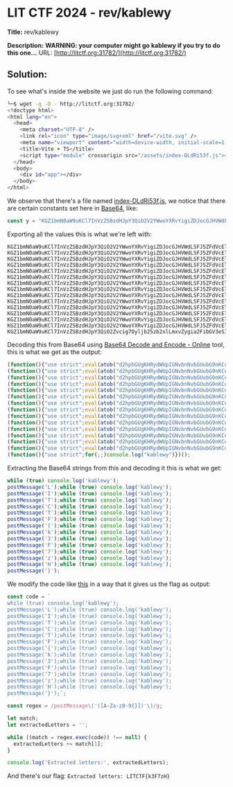 # LIT CTF 2024 - rev/kablewy
**Title:** rev/kablewy

**Description:** **WARNING: your computer might go kablewy if you try to do this one...** URL: [http://litctf.org:31782/](http://litctf.org:31782/)
## Solution:
To see what's inside the website we just do run the following command:
```bash
└─$ wget -q -O - http://litctf.org:31782/
<!doctype html>
<html lang="en">
  <head>
    <meta charset="UTF-8" />
    <link rel="icon" type="image/svg+xml" href="/vite.svg" />
    <meta name="viewport" content="width=device-width, initial-scale=1.0" />
    <title>Vite + TS</title>
    <script type="module" crossorigin src="/assets/index-DLdRi53f.js"></script>
  </head>
  <body>
    <div id="app"></div>
  </body>
</html>
```

We observe that there's a file named [index-DLdRi53f.js](https://github.com/xtasy94/CTFW/blob/main/LIT%20CTF/kablewy/Files/index-DLdRi53f.js), we notice that there are certain constants set here in [Base64](https://en.wikipedia.org/wiki/Base64), like:
```javascript
const y = "KGZ1bmN0aW9uKCl7InVzZSBzdHJpY3QiO2V2YWwoYXRvYigiZDJocGJHVWdLSFJ5ZFdVcElHTnZibk52YkdVdWJHOW5LQ2RyWVdKc1pYZDVKeWs3Q25CdmMzUk5aWE56WVdkbEtDZE1KeWs3IikpfSkoKTsK"
```

Exporting all the values this is what we're left with:
```
KGZ1bmN0aW9uKCl7InVzZSBzdHJpY3QiO2V2YWwoYXRvYigiZDJocGJHVWdLSFJ5ZFdVcElHTnZibk52YkdVdWJHOW5LQ2RyWVdKc1pYZDVKeWs3Q25CdmMzUk5aWE56WVdkbEtDZE1KeWs3IikpfSkoKTsK
KGZ1bmN0aW9uKCl7InVzZSBzdHJpY3QiO2V2YWwoYXRvYigiZDJocGJHVWdLSFJ5ZFdVcElHTnZibk52YkdVdWJHOW5LQ2RyWVdKc1pYZDVKeWs3Q25CdmMzUk5aWE56WVdkbEtDZEpKeWs3IikpfSkoKTsK
KGZ1bmN0aW9uKCl7InVzZSBzdHJpY3QiO2V2YWwoYXRvYigiZDJocGJHVWdLSFJ5ZFdVcElHTnZibk52YkdVdWJHOW5LQ2RyWVdKc1pYZDVKeWs3Q25CdmMzUk5aWE56WVdkbEtDZFVKeWs3IikpfSkoKTsK
KGZ1bmN0aW9uKCl7InVzZSBzdHJpY3QiO2V2YWwoYXRvYigiZDJocGJHVWdLSFJ5ZFdVcElHTnZibk52YkdVdWJHOW5LQ2RyWVdKc1pYZDVKeWs3Q25CdmMzUk5aWE56WVdkbEtDZERKeWs3IikpfSkoKTsK
KGZ1bmN0aW9uKCl7InVzZSBzdHJpY3QiO2V2YWwoYXRvYigiZDJocGJHVWdLSFJ5ZFdVcElHTnZibk52YkdVdWJHOW5LQ2RyWVdKc1pYZDVKeWs3Q25CdmMzUk5aWE56WVdkbEtDZFVKeWs3IikpfSkoKTsK
KGZ1bmN0aW9uKCl7InVzZSBzdHJpY3QiO2V2YWwoYXRvYigiZDJocGJHVWdLSFJ5ZFdVcElHTnZibk52YkdVdWJHOW5LQ2RyWVdKc1pYZDVKeWs3Q25CdmMzUk5aWE56WVdkbEtDZEdKeWs3IikpfSkoKTsK
KGZ1bmN0aW9uKCl7InVzZSBzdHJpY3QiO2V2YWwoYXRvYigiZDJocGJHVWdLSFJ5ZFdVcElHTnZibk52YkdVdWJHOW5LQ2RyWVdKc1pYZDVKeWs3Q25CdmMzUk5aWE56WVdkbEtDZDdKeWs3IikpfSkoKTsK
KGZ1bmN0aW9uKCl7InVzZSBzdHJpY3QiO2V2YWwoYXRvYigiZDJocGJHVWdLSFJ5ZFdVcElHTnZibk52YkdVdWJHOW5LQ2RyWVdKc1pYZDVKeWs3Q25CdmMzUk5aWE56WVdkbEtDZHJKeWs3IikpfSkoKTsK
KGZ1bmN0aW9uKCl7InVzZSBzdHJpY3QiO2V2YWwoYXRvYigiZDJocGJHVWdLSFJ5ZFdVcElHTnZibk52YkdVdWJHOW5LQ2RyWVdKc1pYZDVKeWs3Q25CdmMzUk5aWE56WVdkbEtDY3pKeWs3IikpfSkoKTsK
KGZ1bmN0aW9uKCl7InVzZSBzdHJpY3QiO2V2YWwoYXRvYigiZDJocGJHVWdLSFJ5ZFdVcElHTnZibk52YkdVdWJHOW5LQ2RyWVdKc1pYZDVKeWs3Q25CdmMzUk5aWE56WVdkbEtDZEdKeWs3IikpfSkoKTsK
KGZ1bmN0aW9uKCl7InVzZSBzdHJpY3QiO2V2YWwoYXRvYigiZDJocGJHVWdLSFJ5ZFdVcElHTnZibk52YkdVdWJHOW5LQ2RyWVdKc1pYZDVKeWs3Q25CdmMzUk5aWE56WVdkbEtDYzNKeWs3IikpfSkoKTsK
KGZ1bmN0aW9uKCl7InVzZSBzdHJpY3QiO2V2YWwoYXRvYigiZDJocGJHVWdLSFJ5ZFdVcElHTnZibk52YkdVdWJHOW5LQ2RyWVdKc1pYZDVKeWs3Q25CdmMzUk5aWE56WVdkbEtDZDZKeWs3IikpfSkoKTsK
KGZ1bmN0aW9uKCl7InVzZSBzdHJpY3QiO2V2YWwoYXRvYigiZDJocGJHVWdLSFJ5ZFdVcElHTnZibk52YkdVdWJHOW5LQ2RyWVdKc1pYZDVKeWs3Q25CdmMzUk5aWE56WVdkbEtDZElKeWs3IikpfSkoKTsK
KGZ1bmN0aW9uKCl7InVzZSBzdHJpY3QiO2V2YWwoYXRvYigiZDJocGJHVWdLSFJ5ZFdVcElHTnZibk52YkdVdWJHOW5LQ2RyWVdKc1pYZDVKeWs3Q25CdmMzUk5aWE56WVdkbEtDZDlKeWs3IikpfSkoKTsK
KGZ1bmN0aW9uKCl7InVzZSBzdHJpY3QiO2Zvcig7Oyljb25zb2xlLmxvZygia2FibGV3eSIpfSkoKTsK
```

Decoding this from Base64 using [Base64 Decode and Encode - Online](https://www.base64decode.org/) tool, this is what we get as the output:
```javascript
(function(){"use strict";eval(atob("d2hpbGUgKHRydWUpIGNvbnNvbGUubG9nKCdrYWJsZXd5Jyk7CnBvc3RNZXNzYWdlKCdMJyk7"))})();
(function(){"use strict";eval(atob("d2hpbGUgKHRydWUpIGNvbnNvbGUubG9nKCdrYWJsZXd5Jyk7CnBvc3RNZXNzYWdlKCdJJyk7"))})();
(function(){"use strict";eval(atob("d2hpbGUgKHRydWUpIGNvbnNvbGUubG9nKCdrYWJsZXd5Jyk7CnBvc3RNZXNzYWdlKCdUJyk7"))})();
(function(){"use strict";eval(atob("d2hpbGUgKHRydWUpIGNvbnNvbGUubG9nKCdrYWJsZXd5Jyk7CnBvc3RNZXNzYWdlKCdDJyk7"))})();
(function(){"use strict";eval(atob("d2hpbGUgKHRydWUpIGNvbnNvbGUubG9nKCdrYWJsZXd5Jyk7CnBvc3RNZXNzYWdlKCdUJyk7"))})();
(function(){"use strict";eval(atob("d2hpbGUgKHRydWUpIGNvbnNvbGUubG9nKCdrYWJsZXd5Jyk7CnBvc3RNZXNzYWdlKCdGJyk7"))})();
(function(){"use strict";eval(atob("d2hpbGUgKHRydWUpIGNvbnNvbGUubG9nKCdrYWJsZXd5Jyk7CnBvc3RNZXNzYWdlKCd7Jyk7"))})();
(function(){"use strict";eval(atob("d2hpbGUgKHRydWUpIGNvbnNvbGUubG9nKCdrYWJsZXd5Jyk7CnBvc3RNZXNzYWdlKCdrJyk7"))})();
(function(){"use strict";eval(atob("d2hpbGUgKHRydWUpIGNvbnNvbGUubG9nKCdrYWJsZXd5Jyk7CnBvc3RNZXNzYWdlKCczJyk7"))})();
(function(){"use strict";eval(atob("d2hpbGUgKHRydWUpIGNvbnNvbGUubG9nKCdrYWJsZXd5Jyk7CnBvc3RNZXNzYWdlKCdGJyk7"))})();
(function(){"use strict";eval(atob("d2hpbGUgKHRydWUpIGNvbnNvbGUubG9nKCdrYWJsZXd5Jyk7CnBvc3RNZXNzYWdlKCc3Jyk7"))})();
(function(){"use strict";eval(atob("d2hpbGUgKHRydWUpIGNvbnNvbGUubG9nKCdrYWJsZXd5Jyk7CnBvc3RNZXNzYWdlKCd6Jyk7"))})();
(function(){"use strict";eval(atob("d2hpbGUgKHRydWUpIGNvbnNvbGUubG9nKCdrYWJsZXd5Jyk7CnBvc3RNZXNzYWdlKCdIJyk7"))})();
(function(){"use strict";eval(atob("d2hpbGUgKHRydWUpIGNvbnNvbGUubG9nKCdrYWJsZXd5Jyk7CnBvc3RNZXNzYWdlKCd9Jyk7"))})();
(function(){"use strict";for(;;)console.log("kablewy")})();
```

Extracting the Base64 strings from this and decoding it this is what we get:
```javascript
while (true) console.log('kablewy');
postMessage('L');while (true) console.log('kablewy');
postMessage('I');while (true) console.log('kablewy');
postMessage('T');while (true) console.log('kablewy');
postMessage('C');while (true) console.log('kablewy');
postMessage('T');while (true) console.log('kablewy');
postMessage('F');while (true) console.log('kablewy');
postMessage('{');while (true) console.log('kablewy');
postMessage('k');while (true) console.log('kablewy');
postMessage('3');while (true) console.log('kablewy');
postMessage('F');while (true) console.log('kablewy');
postMessage('7');while (true) console.log('kablewy');
postMessage('z');while (true) console.log('kablewy');
postMessage('H');while (true) console.log('kablewy');
postMessage('}');
```

We modify the code like [this](https://github.com/xtasy94/CTFW/blob/main/LIT%20CTF/kablewy/Files/flag.js) in a way that it gives us the flag as output:
```javascript
const code = `
while (true) console.log('kablewy');
postMessage('L');while (true) console.log('kablewy');
postMessage('I');while (true) console.log('kablewy');
postMessage('T');while (true) console.log('kablewy');
postMessage('C');while (true) console.log('kablewy');
postMessage('T');while (true) console.log('kablewy');
postMessage('F');while (true) console.log('kablewy');
postMessage('{');while (true) console.log('kablewy');
postMessage('k');while (true) console.log('kablewy');
postMessage('3');while (true) console.log('kablewy');
postMessage('F');while (true) console.log('kablewy');
postMessage('7');while (true) console.log('kablewy');
postMessage('z');while (true) console.log('kablewy');
postMessage('H');while (true) console.log('kablewy');
postMessage('}');`;

const regex = /postMessage\('([A-Za-z0-9{}])'\)/g;

let match;
let extractedLetters = '';

while ((match = regex.exec(code)) !== null) {
  extractedLetters += match[1];
}

console.log('Extracted letters:', extractedLetters);
```

And there's our flag: `Extracted letters: LITCTF{k3F7zH}`
